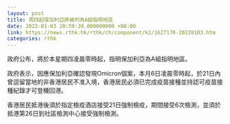 ```yaml
---
layout: post
title: 周四起保加利亞將被列為A組指明地區
date: 2022-01-03 20:59:39.000000000 +08:00
link: https://news.rthk.hk/rthk/ch/component/k2/1627170-20220103.htm
categories: rthk
---
```


政府公布，將於本星期四凌晨零時起，指明保加利亞為A組指明地區。
 
政府表示，因應保加利亞確認發現Omicron個案，本月6日凌晨零時起，於21日內曾逗留當地的非香港居民不准入境，香港居民必須已完成疫苗接種並持認可疫苗接種紀錄才可登機回港。

香港居民抵港後須於指定檢疫酒店接受21日強制檢疫，期間接受6次檢測，並須於抵港第26日到社區檢測中心接受強制檢測。
